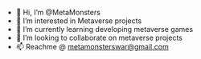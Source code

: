 - 👋 Hi, I’m @MetaMonsters
- 👀 I’m interested in Metaverse projects
- 🌱 I’m currently learning developing metaverse games
- 💞️ I’m looking to collaborate on metaverse projects
- 📫 Reachme @ metamonsterswar@gmail.com
<!---
MetaMonsters/MetaMonsters is a ✨ special ✨ repository because its `README.md` (this file) appears on your GitHub profile.
You can click the Preview link to take a look at your changes.
--->

